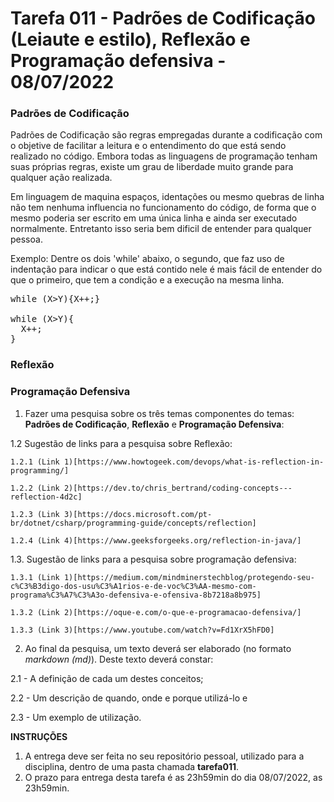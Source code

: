 # Tarefa 011 - Padrões de Codificação (Leiaute e estilo), Reflexão e Programação defensiva - 08/07/2022

### Padrões de Codificação

Padrões de Codificação são regras empregadas durante a codificação com o objetive de facilitar a leitura e o entendimento do que está sendo realizado no código.
Embora todas as linguagens de programação tenham suas próprias regras, existe um grau de liberdade muito grande para qualquer ação realizada.

Em linguagem de maquina  espaços, identações ou mesmo quebras de linha não tem nenhuma influencia no funcionamento do código, de forma que o mesmo poderia ser escrito em uma única linha e ainda ser executado normalmente. Entretanto isso seria bem dificil de entender para qualquer pessoa. 

Exemplo: Dentre os dois 'while' abaixo, o segundo, que faz uso de indentação para indicar o que está contido nele é mais fácil de entender do que o primeiro, que tem a condição e a execução na mesma linha. 

<pre>
while (X>Y){X++;}

while (X>Y){
  X++;
}
</pre>

### Reflexão




### Programação Defensiva




1. Fazer uma pesquisa sobre os três temas componentes do temas: **Padrões de Codificação**, **Reflexão** e **Programação Defensiva**:

  1.2 Sugestão de links para a pesquisa sobre Reflexão:

    1.2.1 (Link 1)[https://www.howtogeek.com/devops/what-is-reflection-in-programming/]

    1.2.2 (Link 2)[https://dev.to/chris_bertrand/coding-concepts---reflection-4d2c]

    1.2.3 (Link 3)[https://docs.microsoft.com/pt-br/dotnet/csharp/programming-guide/concepts/reflection]

    1.2.4 (Link 4)[https://www.geeksforgeeks.org/reflection-in-java/]

  1.3. Sugestão de links para a pesquisa sobre programação defensiva:

    1.3.1 (Link 1)[https://medium.com/mindminerstechblog/protegendo-seu-c%C3%B3digo-dos-usu%C3%A1rios-e-de-voc%C3%AA-mesmo-com-programa%C3%A7%C3%A3o-defensiva-e-ofensiva-8b7218a8b975]

    1.3.2 (Link 2)[https://oque-e.com/o-que-e-programacao-defensiva/]

    1.3.3 (Link 3)[https://www.youtube.com/watch?v=Fd1XrX5hFD0]

2. Ao final da pesquisa, um texto deverá ser elaborado (no formato _markdown (md)_). Deste texto deverá constar:

  2.1 - A definição de cada um destes conceitos;

  2.2 - Um descrição de quando, onde e porque utilizá-lo e

  2.3 - Um exemplo de utilização.

**INSTRUÇÕES**
1. A entrega deve ser feita no seu repositório pessoal, utilizado para a disciplina, dentro de uma pasta chamada **tarefa011**.
2. O prazo para entrega desta tarefa é as 23h59min do dia 08/07/2022, as 23h59min.
